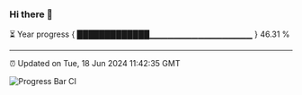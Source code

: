 ### Hi there 👋

⏳ Year progress { █████████████▁▁▁▁▁▁▁▁▁▁▁▁▁▁▁▁▁ } 46.31 %

---

⏰ Updated on Tue, 18 Jun 2024 11:42:35 GMT

![Progress Bar CI](https://github.com/IshwaranRudhara/GIT-ACTION/workflows/Progress%20Bar%20CI/badge.svg)
